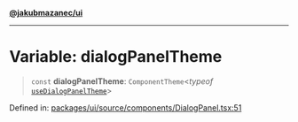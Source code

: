 [**@jakubmazanec/ui**](../README.md)

---

# Variable: dialogPanelTheme

> `const` **dialogPanelTheme**: `ComponentTheme`\<_typeof_
> [`useDialogPanelTheme`](../functions/useDialogPanelTheme.md)\>

Defined in:
[packages/ui/source/components/DialogPanel.tsx:51](https://github.com/jakubmazanec/tools/blob/90a5050fae768000bb00b2044438762c3c8c0f98/packages/ui/source/components/DialogPanel.tsx#L51)
